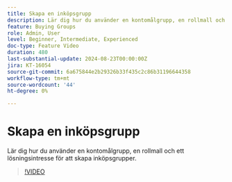 ```yaml
---
title: Skapa en inköpsgrupp
description: Lär dig hur du använder en kontomålgrupp, en rollmall och ett lösningsintresse för att skapa inköpsgrupper.
feature: Buying Groups
role: Admin, User
level: Beginner, Intermediate, Experienced
doc-type: Feature Video
duration: 480
last-substantial-update: 2024-08-23T00:00:00Z
jira: KT-16054
source-git-commit: 6a675844e2b29326b33f435c2c86b31196644358
workflow-type: tm+mt
source-wordcount: '44'
ht-degree: 0%

---
```



# Skapa en inköpsgrupp

Lär dig hur du använder en kontomålgrupp, en rollmall och ett lösningsintresse för att skapa inköpsgrupper.

>[!VIDEO](https://video.tv.adobe.com/v/3451765/?learn=on&captions=swe)
